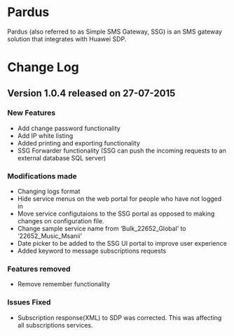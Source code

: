 # Pardus
Pardus (also referred to as Simple SMS Gateway, SSG) is an SMS gateway solution that integrates with Huawei SDP.
 
# Change Log
## Version 1.0.4 released on 27-07-2015
### New Features
- Add change password functionality
- Add IP white listing
- Added printing and exporting functionality
- SSG Forwarder functionality (SSG can push the incoming requests to an external database SQL server)


### Modifications made
- Changing logs format
- Hide service menus on the web portal for people who have not logged in
- Move service configutaions to the SSG portal as opposed to making changes on configuration file.
- Change sample service name from ‘Bulk_22652_Global’ to ‘22652_Music_Msanii’
- Date picker to be added to the SSG UI portal to improve user experience
- Added keyword to message subscriptions requests

### Features removed
- Remove remember functionality


### Issues Fixed
- Subscription response(XML) to SDP was corrected. This was affecting all subscriptions services. 
